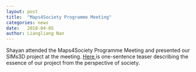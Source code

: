```yaml
---
layout: post
title:  "Maps4Society Programme Meeting"
categories: news
date:   2018-04-05
author: Liangliang Nan
---
```

Shayan attended the Maps4Society Programme Meeting and presented our SIMs3D project at the meeting.
<a href="/news/2018/M4S_TeaserPoster.pdf"> Here </a> is one-sentence teaser describing the essence of our project from the perspective of society.

